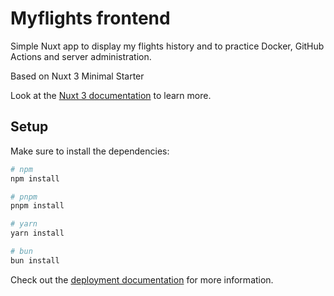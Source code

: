 # Myflights frontend

Simple Nuxt app to display my flights history and to practice Docker, GitHub Actions and server administration.

Based on Nuxt 3 Minimal Starter

Look at the [Nuxt 3 documentation](https://nuxt.com/docs/getting-started/introduction) to learn more.

## Setup

Make sure to install the dependencies:

```bash
# npm
npm install

# pnpm
pnpm install

# yarn
yarn install

# bun
bun install
```

Check out the [deployment documentation](https://nuxt.com/docs/getting-started/deployment) for more information.

